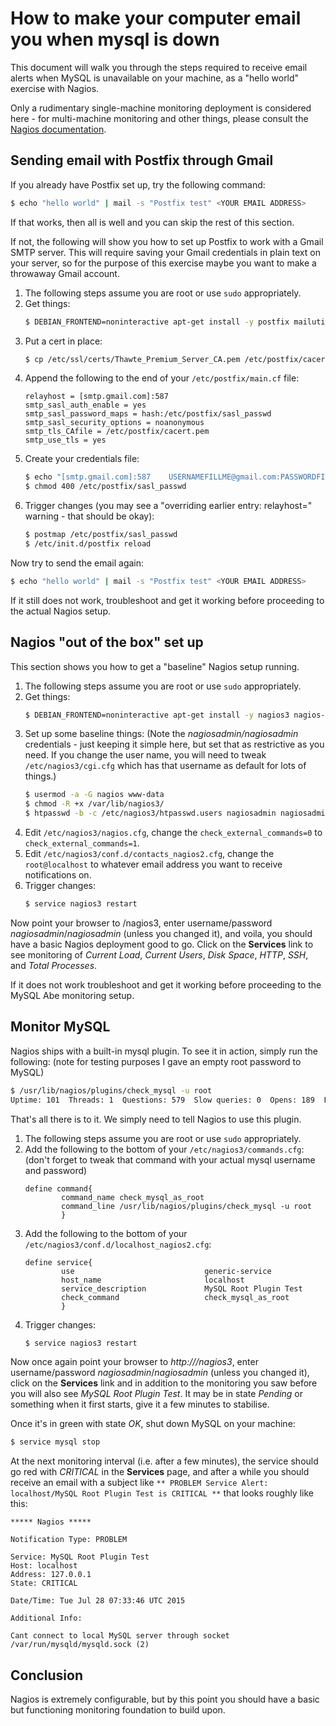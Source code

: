 # How to make your computer email you when mysql is down
This document will walk you through the steps required to receive email alerts when MySQL is unavailable on your machine, as a "hello world" exercise with Nagios.

Only a rudimentary single-machine monitoring deployment is considered here - for multi-machine monitoring and other things, please consult the [Nagios documentation](https://www.nagios.org/documentation).

## Sending email with Postfix through Gmail
If you already have Postfix set up, try the following command:
```sh
$ echo "hello world" | mail -s "Postfix test" <YOUR EMAIL ADDRESS>
```

If that works, then all is well and you can skip the rest of this section.

If not, the following will show you how to set up Postfix to work with a Gmail SMTP server. This will require saving your Gmail credentials in plain text on your server, so for the purpose of this exercise maybe you want to make a throwaway Gmail account.

1. The following steps assume you are root or use `sudo` appropriately.
2. Get things:
   ```sh
   $ DEBIAN_FRONTEND=noninteractive apt-get install -y postfix mailutils libsasl2-2 ca-certificates libsasl2-modules
   ```
3. Put a cert in place:
   ```sh
   $ cp /etc/ssl/certs/Thawte_Premium_Server_CA.pem /etc/postfix/cacert.pem
   ```
4. Append the following to the end of your `/etc/postfix/main.cf` file:
   ```
   relayhost = [smtp.gmail.com]:587
   smtp_sasl_auth_enable = yes
   smtp_sasl_password_maps = hash:/etc/postfix/sasl_passwd
   smtp_sasl_security_options = noanonymous
   smtp_tls_CAfile = /etc/postfix/cacert.pem
   smtp_use_tls = yes
   ```
5. Create your credentials file:
   ```sh
   $ echo "[smtp.gmail.com]:587    USERNAMEFILLME@gmail.com:PASSWORDFILLME" > /etc/postfix/sasl_passwd
   $ chmod 400 /etc/postfix/sasl_passwd
   ```
6. Trigger changes (you may see a "overriding earlier entry: relayhost=" warning - that should be okay):
   ```sh
   $ postmap /etc/postfix/sasl_passwd
   $ /etc/init.d/postfix reload
   ```

Now try to send the email again:
```sh
$ echo "hello world" | mail -s "Postfix test" <YOUR EMAIL ADDRESS>
```
If it still does not work, troubleshoot and get it working before proceeding to the actual Nagios setup.

## Nagios "out of the box" set up
This section shows you how to get a "baseline" Nagios setup running.

1. The following steps assume you are root or use `sudo` appropriately.
2. Get things:
   ```sh
   $ DEBIAN_FRONTEND=noninteractive apt-get install -y nagios3 nagios-nrpe-plugin
   ```
3. Set up some baseline things: (Note the *nagiosadmin/nagiosadmin* credentials - just keeping it simple here, but set that as restrictive as you need. If you change the user name, you will need to tweak `/etc/nagios3/cgi.cfg` which has that username as default for lots of things.)
   ```sh
   $ usermod -a -G nagios www-data
   $ chmod -R +x /var/lib/nagios3/
   $ htpasswd -b -c /etc/nagios3/htpasswd.users nagiosadmin nagiosadmin
   ```
4. Edit `/etc/nagios3/nagios.cfg`, change the `check_external_commands=0` to `check_external_commands=1`.
5. Edit `/etc/nagios3/conf.d/contacts_nagios2.cfg`, change the `root@localhost` to whatever email address you want to receive notifications on.
6. Trigger changes:
   ```sh
   $ service nagios3 restart
   ```

Now point your browser to <your ip address>/nagios3, enter username/password *nagiosadmin*/*nagiosadmin* (unless you changed it), and voila, you should have a basic Nagios deployment good to go. Click on the **Services** link to see monitoring of *Current Load*, *Current Users*, *Disk Space*, *HTTP*, *SSH*, and *Total Processes*.

If it does not work troubleshoot and get it working before proceeding to the MySQL Abe monitoring setup.

## Monitor MySQL
Nagios ships with a built-in mysql plugin. To see it in action, simply run the following: (note for testing purposes I gave an empty root password to MySQL)
```sh
$ /usr/lib/nagios/plugins/check_mysql -u root
Uptime: 101  Threads: 1  Questions: 579  Slow queries: 0  Opens: 189  Flush tables: 1  Open tables: 41  Queries per second avg: 5.732|Connections=44c;;; Open_files=48;;; Open_tables=41;;; Qcache_free_memory=16759696;;; Qcache_hits=0c;;; Qcache_inserts=0c;;; Qcache_lowmem_prunes=0c;;; Qcache_not_cached=82c;;; Qcache_queries_in_cache=0;;; Queries=580c;;; Questions=575c;;; Table_locks_waited=0c;;; Threads_connected=1;;; Threads_running=1;;; Uptime=101c;;;
```

That's all there is to it. We simply need to tell Nagios to use this plugin.
1. The following steps assume you are root or use `sudo` appropriately.
2. Add the following to the bottom of your `/etc/nagios3/commands.cfg`: (don't forget to tweak that command with your actual mysql username and password)
   ```
   define command{
           command_name	check_mysql_as_root
           command_line	/usr/lib/nagios/plugins/check_mysql -u root
           }
   ```
3. Add the following to the bottom of your `/etc/nagios3/conf.d/localhost_nagios2.cfg`:
   ```
   define service{
           use                             generic-service
           host_name                       localhost
           service_description             MySQL Root Plugin Test
           check_command                   check_mysql_as_root
           }
   ```
4. Trigger changes:
   ```sh
   $ service nagios3 restart
   ```

Now once again point your browser to *http://<your ip address>/nagios3*, enter username/password *nagiosadmin*/*nagiosadmin* (unless you changed it), click on the **Services** link and in addition to the monitoring you saw before you will also see *MySQL Root Plugin Test*. It may be in state *Pending* or something when it first starts, give it a few minutes to stabilise.

Once it's in green with state *OK*, shut down MySQL on your machine:
```sh
$ service mysql stop
```
At the next monitoring interval (i.e. after a few minutes), the service should go red with *CRITICAL* in the **Services** page, and after a while you should receive an email with a subject like `** PROBLEM Service Alert: localhost/MySQL Root Plugin Test is CRITICAL **` that looks roughly like this:
```
***** Nagios *****

Notification Type: PROBLEM

Service: MySQL Root Plugin Test
Host: localhost
Address: 127.0.0.1
State: CRITICAL

Date/Time: Tue Jul 28 07:33:46 UTC 2015

Additional Info:

Cant connect to local MySQL server through socket /var/run/mysqld/mysqld.sock (2)
```

## Conclusion
Nagios is extremely configurable, but by this point you should have a basic but functioning monitoring foundation to build upon.
